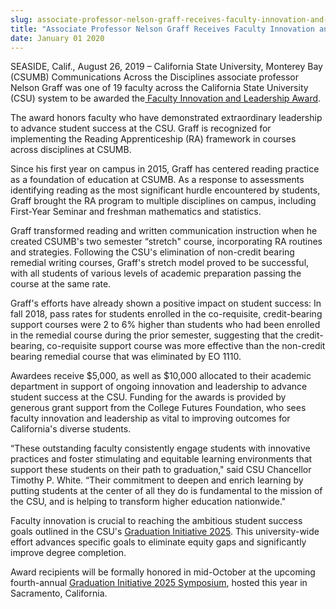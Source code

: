 ```yaml
---
slug: associate-professor-nelson-graff-receives-faculty-innovation-and-leadership-award
title: "Associate Professor Nelson Graff Receives Faculty Innovation and Leadership Award"
date: January 01 2020
---
```


<p>SEASIDE, Calif., August 26, 2019 – California State University, Monterey Bay (CSUMB) Communications Across the Disciplines associate professor Nelson Graff was one of 19 faculty across the California State University (CSU) system to be awarded the<a href="https://www2.calstate.edu/csu-system/news/Pages/19-CSU-Faculty-Recognized-for-Innovation-and-Dedication-to-Student-Success.aspx"> Faculty Innovation and Leadership Award</a>.</p><p>The award honors faculty who have demonstrated extraordinary leadership to advance student success at the CSU. Graff is recognized for implementing the Reading Apprenticeship (RA) framework in courses across disciplines at CSUMB.</p><p>Since his first year on campus in 2015, Graff has centered reading practice as a foundation of education at CSUMB. As a response to assessments identifying reading as the most significant hurdle encountered by students, Graff brought the RA program to multiple disciplines on campus, including First-Year Seminar and freshman mathematics and statistics.</p><p>Graff transformed reading and written communication instruction when he created CSUMB's two semester “stretch" course, incorporating RA routines and strategies. Following the CSU's elimination of non-credit bearing remedial writing courses, Graff's stretch model proved to be successful, with all students of various levels of academic preparation passing the course at the same rate.</p><p>Graff's efforts have already shown a positive impact on student success: In fall 2018, pass rates for students enrolled in the co-requisite, credit-bearing support courses were 2 to 6% higher than students who had been enrolled in the remedial course during the prior semester, suggesting that the credit-bearing, co-requisite support course was more effective than the non-credit ​bearing remedial course that was eliminated by EO 1110.​</p><p>Awardees receive $5,000, as well as $10,000 allocated to their academic department in support of ongoing innovation and leadership to advance student success at the CSU. Funding for the awards is provided by generous grant support from the College Futures Foundation, who sees faculty innovation and leadership as vital to improving outcomes for California's diverse students.</p><p>“These outstanding faculty consistently engage students with innovative practices and foster stimulating and equitable learning environments that support these students on their path to graduation," said CSU Chancellor Timothy P. White. “Their commitment to deepen and enrich learning by putting students at the center of all they do is fundamental to the mission of the CSU, and is helping to transform higher education nationwide."</p><p>Faculty innovation is crucial to reaching the ambitious student success goals outlined in the CSU's <a href="https://www2.calstate.edu/csu-system/why-the-csu-matters/graduation-initiative-2025/Pages/default.aspx">Graduation Initiative 2025</a>. This university-wide effort advances specific goals to eliminate equity gaps and significantly improve degree completion.</p><p>Award recipients will be formally honored in mid-October at the upcoming fourth-annual <a href="https://www2.calstate.edu/csu-system/why-the-csu-matters/graduation-initiative-2025/symposium/Pages/default.aspx">Graduation Initiative 2025 Symposium</a>, hosted this year in Sacramento, California.</p>
